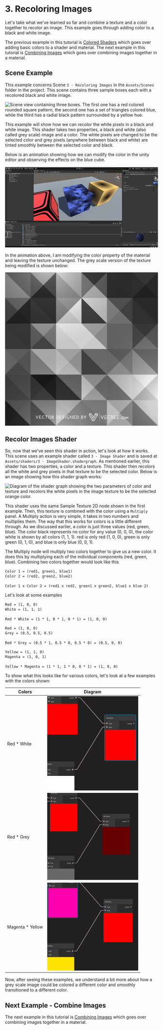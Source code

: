 # 3. Recoloring Images

Let's take what we've learned so far and combine a texture and a color together to recolor an image. This example goes
through adding color to a black and white image.

The previous example in this tutorial is [Colored Shaders](2.ColoredShaders.md) which goes over adding basic colors to a
shader and material. The next example in this tutorial is [Combining Images](4.CombiningImages.md) which goes over
combining images together in a material.

## Scene Example

This example concerns Scene `3 - Recoloring Images` in the `Assets/Scenes` folder in the project. This scene contains
three sample boxes each with a recolored black and white image.

![Scene view containing three boxes. The first one has a red colored rounded square pattern, the second one has a set of
triangles colored blue, while the third has a radial black pattern surrounded by a yellow hue.](imgs/Scene-3.png)

This example will show how we can recolor the white pixels in a black and white image. This shader takes two properties,
a black and white (also called grey scale) image and a color. The white pixels are changed to be the selected color and
grey pixels (anywhere between black and white) are tinted smoothly between the selected color and black.

Below is an animation showing how we can modify the color in the unity editor and observing the effects on the blue
cube. 

![Recoloring the triangle pattern blue cube to be green adn then changing the color back to blue.](imgs/3-RecolorTriangles-small.gif)

In the animation above, I am modifying the color property of the material and leaving the texture unchanged. The
grey scale version of the texture being modified is shown below:

![](../Assets/Textures/greyscale%20abstract%20patterns.jpg)

## Recolor Images Shader

So, now that we've seen this shader in action, let's look at how it works. This scene uses an example shader called
`3 - Image Shader` and is saved at `Assets/shaders/3 - ImageShader.shadergraph`. As mentioned earlier, this shader has
two properties, a color and a texture. This shader then recolors all the white and grey pixels in that texture to be the
selected color. Below is an image showing how this shader graph works:

![Diagram of the shader graph showing the two parameters of color and texture and recolors the white pixels in the image
texture to be the selected orange color.](imgs/3-RecolorImageShader.png)

This shader uses the same Sample Texture 2D node shown in the first example. Then, this texture is combined with the
color using a `Multiply` panel.
A Multiply action is very simple, it takes in two numbers and multiplies them. The way that this works for colors is a
little different through. As we discussed earlier, a color is just three values (red, green, blue). The color black
represents no color for any value (0, 0, 0), the color white is shown by all colors (1, 1, 1). red is only red (1, 0,
0), green is only green (0, 1, 0), and blue is only blue (0, 0, 1).

The Multiply node will multiply two colors together to give us a new color. It does this by multiplying each of the
individual components (red, green, blue). Combining two colors together would look like this

```
Color 1 = (red1, green1, blue1)
Color 2 = (red2, green2, blue2)

Color 1 x Color 2 = (red1 x red2, green1 x green2, blue1 x blue 2)
```

Let's look at some examples
```
Red = (1, 0, 0)
White = (1, 1, 1)

Red * White = (1 * 1, 0 * 1, 0 * 1) = (1, 0, 0)
```

```
Red = (1, 0, 0)
Grey = (0.5, 0.5, 0.5)

Red * Grey = (0.5 * 1, 0.5 * 0, 0.5 * 0) = (0.5, 0, 0)
```

```
Yellow = (1, 1, 0)
Magenta = (1, 0, 1)

Yellow * Magenta = (1 * 1, 1 * 0, 0 * 1) = (1, 0, 0)
```

To show what this looks like for various colors, let's look at a few examples with the colors shown:

| Colors | Diagram |
|--------|---------|
| Red * White | ![](imgs/3-Multiply-RedWhite.png)|
| Red * Grey | ![](imgs/3-Multiply-RedGrey.png)|
| Magenta * Yellow| ![](imgs/3-Multiply-YellowMagenta.png)|

Now, after seeing these examples, we understand a bit more about how a grey scale image could be colored a different
color and smoothly transitioned to a different color.

## Next Example - Combine Images

The next example in this tutorial is [Combining Images](4.CombiningImages.md) which goes over
combining images together in a material.